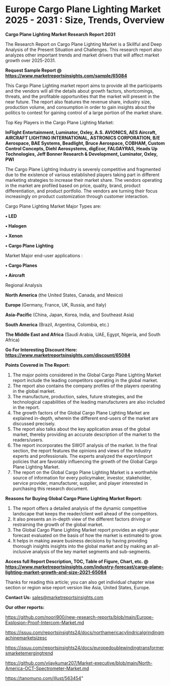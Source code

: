 # Europe Cargo Plane Lighting Market 2025 - 2031 : Size, Trends, Overview

<strong>Cargo Plane Lighting Market Research Report 2031</strong>

The Research Report on Cargo Plane Lighting Market is a Skillful and Deep Analysis of the Present Situation and Challenges. This research report also analyzes other important trends and market drivers that will affect market growth over 2025-2031.

<strong>Request Sample Report @ <a href=https://www.marketreportsinsights.com/sample/65084>https://www.marketreportsinsights.com/sample/65084</a></strong>

This Cargo Plane Lighting market report aims to provide all the participants and the vendors will all the details about growth factors, shortcomings, threats, and the profitable opportunities that the market will present in the near future. The report also features the revenue share, industry size, production volume, and consumption in order to gain insights about the politics to contest for gaining control of a large portion of the market share.

Top Key Players in the Cargo Plane Lighting Market:

<strong>InFlight Entertainment, Luminator, Oxley, A.S. AVIONICS, AES Aircraft, AIRCRAFT LIGHTING INTERNATIONAL, ASTRONICS CORPORATION, B/E Aerospace, BAE Systems, Beadlight, Bruce Aerospace, COBHAM, Custom Control Concepts, Diehl Aerosystems, digEcor, FALGAYRAS, Heads Up Technologies, Jeff Bonner Research & Development, Luminator, Oxley, PWI</strong>

The Cargo Plane Lighting Industry is severely competitive and fragmented due to the existence of various established players taking part in different marketing strategies to increase their market share. The vendors operating in the market are profiled based on price, quality, brand, product differentiation, and product portfolio. The vendors are turning their focus increasingly on product customization through customer interaction.

Cargo Plane Lighting Market Major Types are:

<strong>• LED

• Halogen

• Xenon

• Cargo Plane Lighting</strong>

Market Major end-user applications :

<strong>• Cargo Planes

• Aircraft</strong>

Regional Analysis

</u><strong><b>North America</b></strong> (the United States, Canada, and Mexico)

<strong><b>Europe </b></strong>(Germany, France, UK, Russia, and Italy)

<strong><b>Asia-Pacific</b></strong> (China, Japan, Korea, India, and Southeast Asia)

<strong><b>South America</b></strong> (Brazil, Argentina, Colombia, etc.)

<strong><b>The Middle East and Africa</b></strong> (Saudi Arabia, UAE, Egypt, Nigeria, and South Africa)

<strong>Go For Interesting Discount Here: <a href=https://www.marketreportsinsights.com/discount/65084>https://www.marketreportsinsights.com/discount/65084</a></strong>

<strong>Points Covered in The Report:</strong>
<ol>
  <li>The major points considered in the Global Cargo Plane Lighting Market report include the leading competitors operating in the global market.</li>
  <li>The report also contains the company profiles of the players operating in the global market.</li>
  <li>The manufacture, production, sales, future strategies, and the technological capabilities of the leading manufacturers are also included in the report.</li>
  <li>The growth factors of the Global Cargo Plane Lighting Market are explained in-depth, wherein the different end-users of the market are discussed precisely.</li>
  <li>The report also talks about the key application areas of the global market, thereby providing an accurate description of the market to the readers/users.</li>
  <li>The report incorporates the SWOT analysis of the market. In the final section, the report features the opinions and views of the industry experts and professionals. The experts analyzed the export/import policies that are favorably influencing the growth of the Global Cargo Plane Lighting Market.</li>
  <li>The report on the Global Cargo Plane Lighting Market is a worthwhile source of information for every policymaker, investor, stakeholder, service provider, manufacturer, supplier, and player interested in purchasing this research document.</li>
</ol>
<strong>Reasons for Buying Global Cargo Plane Lighting Market Report:</strong>

<ol>
  <li>The report offers a detailed analysis of the dynamic competitive landscape that keeps the reader/client well ahead of the competitors.</li>
  <li>It also presents an in-depth view of the different factors driving or restraining the growth of the global market.</li>
  <li>The Global Cargo Plane Lighting Market report provides an eight-year forecast evaluated on the basis of how the market is estimated to grow.</li>
  <li>It helps in making aware business decisions by having providing thorough insights insights into the global market and by making an all-inclusive analysis of the key market segments and sub-segments.</li>
</ol>
<strong>Access full Report Description, TOC, Table of Figure, Chart, etc. @ <a href=https://www.marketreportsinsights.com/industry-forecast/cargo-plane-lighting-market-growth-and-size-2021-65084>https://www.marketreportsinsights.com/industry-forecast/cargo-plane-lighting-market-growth-and-size-2021-65084</a></strong>


Thanks for reading this article; you can also get individual chapter wise section or region wise report version like Asia, United States, Europe.

<strong>Contact Us:</strong>
sales@marketreportsinsights.com

<strong>Our other reports:</strong>

<a href=https://github.com/noori900/new-research-reports/blob/main/Europe-Explosion-Proof-Intercom-Market.md>https://github.com/noori900/new-research-reports/blob/main/Europe-Explosion-Proof-Intercom-Market.md</a>

<a href=https://issuu.com/reportsinsights24/docs/northamericacylindricalgrindingmachinemarketsizesc>https://issuu.com/reportsinsights24/docs/northamericacylindricalgrindingmachinemarketsizesc</a>

<a href=https://issuu.com/reportsinsights24/docs/europedoublewindingtransformersmarketemergingtrend>https://issuu.com/reportsinsights24/docs/europedoublewindingtransformersmarketemergingtrend</a>

<a href=https://github.com/vijaykumar207/Market-executive/blob/main/North-America-OCT-Spectrometer-Market.md>https://github.com/vijaykumar207/Market-executive/blob/main/North-America-OCT-Spectrometer-Market.md</a>

<a href=https://tanomuno.com/illust/563454>https://tanomuno.com/illust/563454</a>"
